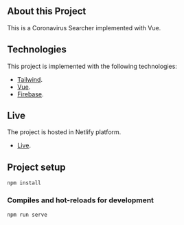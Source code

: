## About this Project

This is a Coronavirus Searcher implemented with Vue.

## Technologies

This project is implemented with the following technologies:

- [Tailwind](https://tailwindcss.com/).
- [Vue](https://vuejs.org/).
- [Firebase](https://firebase.google.com/).

## Live

The project is hosted in Netlify platform.

- [Live](https://coronavirusearcher.netlify.app/).

## Project setup

```
npm install
```

### Compiles and hot-reloads for development

```
npm run serve
```
